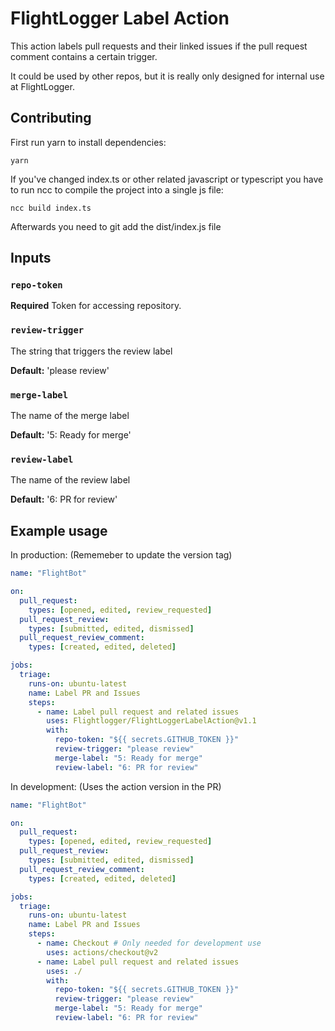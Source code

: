 # FlightLogger Label Action

This action labels pull requests and their linked issues if the pull request comment contains a certain trigger.

It could be used by other repos, but it is really only designed for internal use at FlightLogger.

## Contributing

First run yarn to install dependencies:
```
yarn
```

If you've changed index.ts or other related javascript or typescript you have to run ncc to compile the project into a single js file:
```
ncc build index.ts
```

Afterwards you need to git add the dist/index.js file

## Inputs

### `repo-token`

**Required** Token for accessing repository.

### `review-trigger`

The string that triggers the review label

**Default:** 'please review'

### `merge-label`

The name of the merge label

**Default:** '5: Ready for merge'

### `review-label`

The name of the review label

**Default:** '6: PR for review'

## Example usage

In production: (Rememeber to update the version tag)

```yml
name: "FlightBot"

on: 
  pull_request:
    types: [opened, edited, review_requested]
  pull_request_review:
    types: [submitted, edited, dismissed]
  pull_request_review_comment:
    types: [created, edited, deleted]

jobs:
  triage:
    runs-on: ubuntu-latest
    name: Label PR and Issues
    steps:
      - name: Label pull request and related issues
        uses: Flightlogger/FlightLoggerLabelAction@v1.1
        with:
          repo-token: "${{ secrets.GITHUB_TOKEN }}"
          review-trigger: "please review"
          merge-label: "5: Ready for merge"
          review-label: "6: PR for review"
```

In development: (Uses the action version in the PR)

```yml
name: "FlightBot"

on: 
  pull_request:
    types: [opened, edited, review_requested]
  pull_request_review:
    types: [submitted, edited, dismissed]
  pull_request_review_comment:
    types: [created, edited, deleted]

jobs:
  triage:
    runs-on: ubuntu-latest
    name: Label PR and Issues
    steps:
      - name: Checkout # Only needed for development use
        uses: actions/checkout@v2
      - name: Label pull request and related issues
        uses: ./
        with:
          repo-token: "${{ secrets.GITHUB_TOKEN }}"
          review-trigger: "please review"
          merge-label: "5: Ready for merge"
          review-label: "6: PR for review"
```